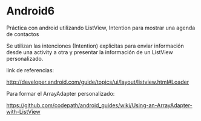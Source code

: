 # Android6
Práctica con android utilizando ListView, Intention para mostrar una agenda de contactos

Se utilizan las intenciones (Intention) explicitas para enviar información desde una activity a otra y presentar la información de un ListView personalizado.

link de referencias:

http://developer.android.com/guide/topics/ui/layout/listview.html#Loader

Para formar el ArrayAdapter personalizado:

https://github.com/codepath/android_guides/wiki/Using-an-ArrayAdapter-with-ListView

